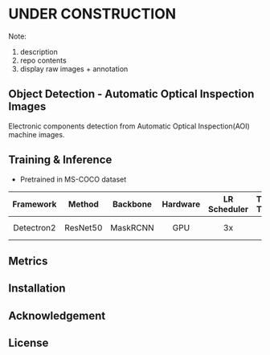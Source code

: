 # UNDER CONSTRUCTION
Note:
1) description
2) repo contents
3) display raw images + annotation


## Object Detection - Automatic Optical Inspection Images
Electronic components detection from Automatic Optical Inspection(AOI) machine images.

## Training & Inference 
* Pretrained in MS-COCO dataset 
 
|Framework|Method|Backbone|Hardware|LR Scheduler|Train Time|Train Memory|Inference Time|Box AP|Mask AP|OpenColab|
| :---: | :---: | :---: | :---: | :---: |  :---:  |  :---:  |  :---:  |  :---:  |  :---:  |  :---:  |
|Detectron2|ResNet50|MaskRCNN|GPU|3x|xx|xx|xx|xx/s|xx.xx|[![Open In Colab](https://colab.research.google.com/assets/colab-badge.svg)](https://colab.research.google.com/github/googlecolab/colabtools/blob/master/notebooks/colab-github-demo.ipynb)  |


## Metrics

## Installation

## Acknowledgement

## License


